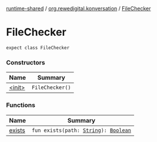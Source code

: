 [runtime-shared](../../index.md) / [org.rewedigital.konversation](../index.md) / [FileChecker](./index.md)

# FileChecker

`expect class FileChecker`

### Constructors

| Name | Summary |
|---|---|
| [&lt;init&gt;](-init-.md) | `FileChecker()` |

### Functions

| Name | Summary |
|---|---|
| [exists](exists.md) | `fun exists(path: `[`String`](https://kotlinlang.org/api/latest/jvm/stdlib/kotlin/-string/index.html)`): `[`Boolean`](https://kotlinlang.org/api/latest/jvm/stdlib/kotlin/-boolean/index.html) |
